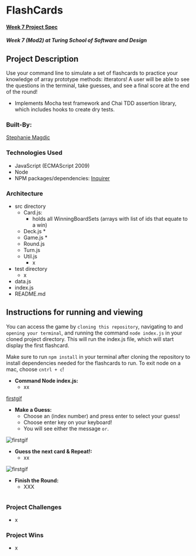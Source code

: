 # FlashCards 

#### [Week 7 Project Spec](https://frontend.turing.edu/projects/flash-cards.html)

##### Week 7 (Mod2) at Turing School of Software and Design

## Project Description

Use your command line to simulate a set of flashcards to practice your knowledge of array prototype methods: itterators!  A user will be able to see the questions in the terminal, take guesses, and see a final score at the end of the round!
 * Implements Mocha test framework and Chai TDD assertion library, which includes hooks to create dry tests.
 
### Built-By:

[Stephanie Magdic](https://github.com/stephaniemagdic)


### Technologies Used 

* JavaScript (ECMAScript 2009)
* Node
* NPM packages/dependencies: [Inquirer](https://www.npmjs.com/package/inquirer)


### Architecture

* src directory
  * Card.js: 
    * holds all WinningBoardSets (arrays with list of ids that equate to a win)
  * Deck.js 
    * 
  * Game.js 
    * 
  * Round.js
  * Turn.js
  * Util.js
    * x
* test directory
  * x
* data.js
* index.js
* README.md


## Instructions for running and viewing

You can access the game by `cloning this repository`, navigating to and `opening your terminal`, and running the command `node index.js` in your cloned project directory. This will run the index.js file, which will start display the first flashcard.

Make sure to run `npm install` in your terminal after cloning the repository to install dependencies needed for the flashcards to run.
To exit node on a mac, choose `cntrl + c`!

* **Command Node index.js:**  
  * xx 

[firstgif](https://i.ibb.co/5h0r4V0/flashcards.gif)

* **Make a Guess:**  
  * Choose an (index number) and press enter to select your guess!
  * Choose enter key on your keyboard!
  * You will see either the message `` or ``. 

![firstgif]()


* **Guess the next card & Repeat!:** 
  * xx

![firstgif]()

* **Finish the Round:**  
  * XXX 
 
 
![]()
  



### Project Challenges 
 * x
 
### Project Wins
 * x
